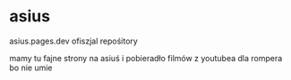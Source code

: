 # asius
asius.pages.dev ofiszjal repośitory


mamy tu fajne strony na asiuś i pobieradło filmów z youtubea dla rompera bo nie umie
